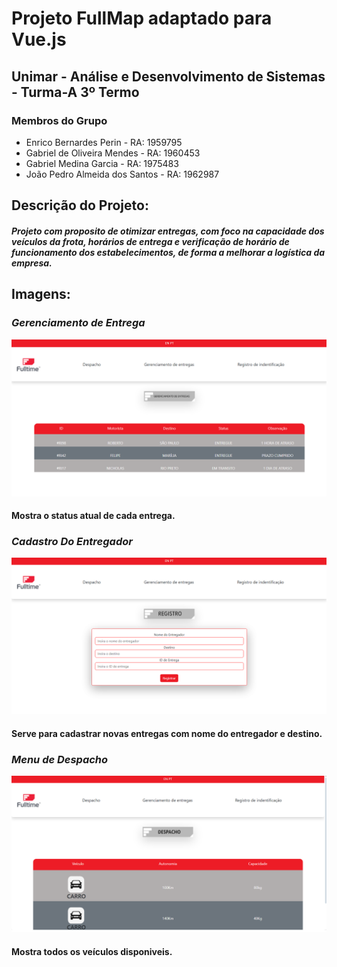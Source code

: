 # Projeto FullMap adaptado para Vue.js

## Unimar - Análise e Desenvolvimento de Sistemas - Turma-A 3º Termo

### Membros do Grupo
* Enrico Bernardes Perin - RA: 1959795
* Gabriel de Oliveira Mendes - RA: 1960453 
* Gabriel Medina Garcia - RA: 1975483
* João Pedro Almeida dos Santos - RA: 1962987

## Descrição do Projeto: 

 #### ***Projeto com proposito de otimizar entregas, com foco na capacidade dos veículos da frota, horários de entrega e verificação de horário de funcionamento dos estabelecimentos, de forma a melhorar a logística da empresa.***

## Imagens: 


### *Gerenciamento de Entrega*
![Gerenciamento de Entrega](./prints/GerenciamentoDeEntregas.png "Gerenciamento de Entrega")
#### Mostra o status atual de cada entrega.


### *Cadastro Do Entregador*
![Cadastro de Entregador](./prints/RegistroDeEntregador.png "Cadastro de Entregador")
#### Serve para cadastrar novas entregas com nome do entregador e destino.


### *Menu de Despacho*
![Despacho](./prints/Despacho.png "Despacho")
#### Mostra todos os veículos disponiveis.

